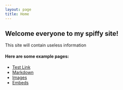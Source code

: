 ```yaml
---
layout: page
title: Home
---
```


## Welcome everyone to my spiffy site!
This site will contain useless information

#### Here are some example pages:
- [Test Link](https://trello.com/b/Qx3KNUyq/reagent-ion-switching-paper)
- [Markdown](02-markdown-examples)
- [Images](03-images-examples)
- [Embeds](04-embeds-examples)
